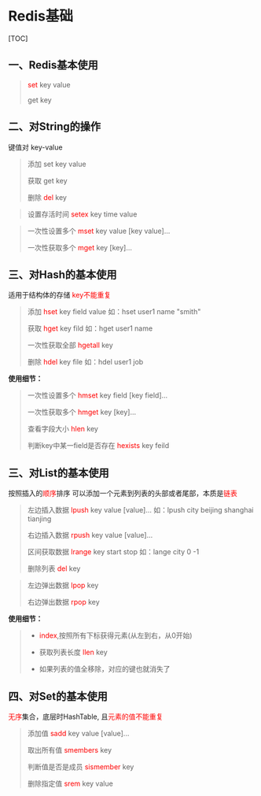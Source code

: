 # Redis基础

[TOC]

## 一、Redis基本使用

> <font color='red'>set</font> key value
>
> get key
>

## 二、对String的操作

键值对 key-value

> 添加 set key value
>
> 获取 get key
>
> 删除 <font color='red'>del</font> key

> 设置存活时间 <font color='red'>setex </font>key time value

> 一次性设置多个 <font color='red'>mset</font> key value [key value]...
>
> 一次性获取多个 <font color='red'>mget</font> key [key]...

## 三、对Hash的基本使用

适用于结构体的存储<font color='red'> key不能重复</font>

> 添加 <font color='red'>hset</font> key field value   如：hset user1 name "smith"
>
> 获取 <font color='red'>hget</font> key fild   如：hget user1 name
>
> 一次性获取全部 <font color='red'>hgetall</font> key
>
> 删除 <font color='red'>hdel</font> key file   如：hdel user1 job

**使用细节：**

> 一次性设置多个 <font color='red'>hmset</font> key field [key field]...
>
> 一次性获取多个 <font color='red'>hmget</font> key [key]...
>
> 查看字段大小 <font color='red'>hlen</font> key
>
> 判断key中某一field是否存在 <font color='red'>hexists</font> key feild 

## 三、对List的基本使用

按照插入的<font color='red'>顺序</font>排序 可以添加一个元素到列表的头部或者尾部，本质是<font color='red'>链表</font>

> 左边插入数据 <font color='red'>lpush</font> key value [value]...   如：lpush city beijing shanghai tianjing
>
> 右边插入数据 <font color='red'>rpush</font> key value [value]...
>
> 区间获取数据 <font color='red'>lrange</font> key start stop   如：lange city 0 -1
>
> 删除列表 <font color='red'>del</font> key

> 左边弹出数据 <font color='red'>lpop</font> key
>
> 右边弹出数据 <font color='red'>rpop </font>key

**使用细节：**

> - <font color='red'>index</font>,按照所有下标获得元素(从左到右，从0开始)
>
> - 获取列表长度 <font color='red'>llen</font> key
> - 如果列表的值全移除，对应的键也就消失了

## 四、对Set的基本使用

<font color='red'>无序</font>集合，底层时HashTable, 且<font color='red'>元素的值不能重复</font>

> 添加值 <font color='red'>sadd</font> key value [value]...
>
> 取出所有值 <font color='red'>smembers</font> key
>
> 判断值是否是成员 <font color='red'>sismember</font> key
>
> 删除指定值 <font color='red'>srem</font> key value